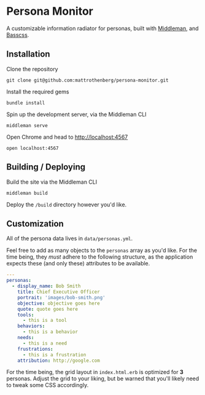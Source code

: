 # Persona Monitor

A customizable information radiator for personas, built with [Middleman](https://middlemanapp.com), and [Basscss](http://basscss.com/).

## Installation

Clone the repository
```
git clone git@github.com:mattrothenberg/persona-monitor.git
```

Install the required gems
```
bundle install
```

Spin up the development server, via the Middleman CLI
```
middleman serve
```

Open Chrome and head to [http://localhost:4567](http://localhost:4567)
```
open localhost:4567
```

## Building / Deploying
Build the site via the Middleman CLI
```
middleman build
```

Deploy the `/build` directory however you'd like.

## Customization

All of the persona data lives in `data/personas.yml`.

Feel free to add as many objects to the `personas` array as you'd like. For the time being, they _must_ adhere to the following structure, as the application expects these (and only these) attributes to be available.

```yaml
---
personas:
  - display_name: Bob Smith
    title: Chief Executive Officer
    portrait: 'images/bob-smith.png'
    objective: objective goes here
    quote: quote goes here
    tools:
      - this is a tool
    behaviors:
      - this is a behavior
    needs:
      - this is a need
    frustrations:
      - this is a frustration
    attribution: http://google.com
 ````

For the time being, the grid layout in `index.html.erb` is optimized for **3** personas. Adjust the grid to your liking, but be warned that you'll likely need to tweak some CSS accordingly.

